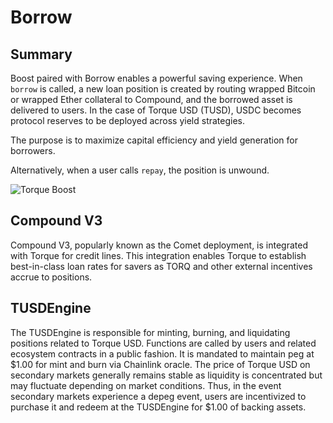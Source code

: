 # Borrow

## Summary

Boost paired with Borrow enables a powerful saving experience. When `borrow` is called, a new loan position is created by routing wrapped Bitcoin or wrapped Ether collateral to Compound, and the borrowed asset is delivered to users. In the case of Torque USD (TUSD), USDC becomes protocol reserves to be deployed across yield strategies.

The purpose is to maximize capital efficiency and yield generation for borrowers.

Alternatively, when a user calls `repay`, the position is unwound.

![Torque Boost](/gitbook/assets/borrow-system.png)

## Compound V3

Compound V3, popularly known as the Comet deployment, is integrated with Torque for credit lines. This integration enables Torque to establish best-in-class loan rates for savers as TORQ and other external incentives accrue to positions.

## TUSDEngine
<!-- :::info
Torque USD V1 has been deprecated. Please await further updates.
::: -->

The TUSDEngine is responsible for minting, burning, and liquidating positions related to Torque USD. Functions are called by users and related ecosystem contracts in a public fashion. It is mandated to maintain peg at $1.00 for mint and burn via Chainlink oracle. The price of Torque USD on secondary markets generally remains stable as liquidity is concentrated but may fluctuate depending on market conditions. Thus, in the event secondary markets experience a depeg event, users are incentivized to purchase it and redeem at the TUSDEngine for $1.00 of backing assets.